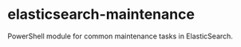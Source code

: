 elasticsearch-maintenance
=========================

PowerShell module for common maintenance tasks in ElasticSearch.
